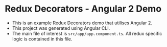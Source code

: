 # Redux Decorators - Angular 2 Demo

- This is an example Redux Decorators demo that utilises Angular 2.  
- This project was generated using Angular CLI. 
- The main file of interest is `src/app/app.component.ts`.  All redux specific logic is contained in this file.
